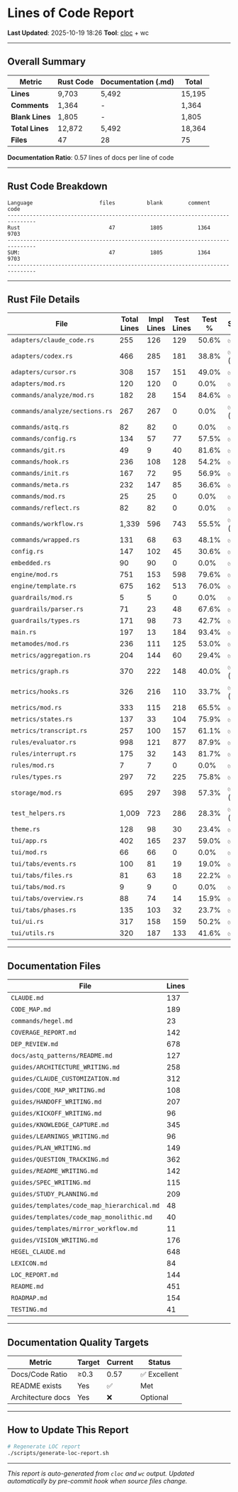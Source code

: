 # Lines of Code Report

**Last Updated**: 2025-10-19 18:26
**Tool**: [cloc](https://github.com/AlDanial/cloc) + wc

---

## Overall Summary

| Metric | Rust Code | Documentation (.md) | Total |
|--------|-----------|---------------------|-------|
| **Lines** | 9,703 | 5,492 | 15,195 |
| **Comments** | 1,364 | - | 1,364 |
| **Blank Lines** | 1,805 | - | 1,805 |
| **Total Lines** | 12,872 | 5,492 | 18,364 |
| **Files** | 47 | 28 | 75 |

**Documentation Ratio**: 0.57 lines of docs per line of code

---

## Rust Code Breakdown

```
Language                     files          blank        comment           code
-------------------------------------------------------------------------------
Rust                            47           1805           1364           9703
-------------------------------------------------------------------------------
SUM:                            47           1805           1364           9703
-------------------------------------------------------------------------------
```

---

## Rust File Details

| File | Total Lines | Impl Lines | Test Lines | Test % | Status |
|------|-------------|------------|------------|--------|--------|
| `adapters/claude_code.rs` | 255 | 126 | 129 | 50.6% | ✅ |
| `adapters/codex.rs` | 466 | 285 | 181 | 38.8% | ✅ (infra) |
| `adapters/cursor.rs` | 308 | 157 | 151 | 49.0% | ✅ |
| `adapters/mod.rs` | 120 | 120 | 0 | 0.0% | ✅ |
| `commands/analyze/mod.rs` | 182 | 28 | 154 | 84.6% | ✅ |
| `commands/analyze/sections.rs` | 267 | 267 | 0 | 0.0% | ✅ (infra) |
| `commands/astq.rs` | 82 | 82 | 0 | 0.0% | ✅ |
| `commands/config.rs` | 134 | 57 | 77 | 57.5% | ✅ |
| `commands/git.rs` | 49 | 9 | 40 | 81.6% | ✅ |
| `commands/hook.rs` | 236 | 108 | 128 | 54.2% | ✅ |
| `commands/init.rs` | 167 | 72 | 95 | 56.9% | ✅ |
| `commands/meta.rs` | 232 | 147 | 85 | 36.6% | ✅ |
| `commands/mod.rs` | 25 | 25 | 0 | 0.0% | ✅ |
| `commands/reflect.rs` | 82 | 82 | 0 | 0.0% | ✅ |
| `commands/workflow.rs` | 1,339 | 596 | 743 | 55.5% | ✅ (infra) |
| `commands/wrapped.rs` | 131 | 68 | 63 | 48.1% | ✅ |
| `config.rs` | 147 | 102 | 45 | 30.6% | ✅ |
| `embedded.rs` | 90 | 90 | 0 | 0.0% | ✅ |
| `engine/mod.rs` | 751 | 153 | 598 | 79.6% | ✅ |
| `engine/template.rs` | 675 | 162 | 513 | 76.0% | ✅ |
| `guardrails/mod.rs` | 5 | 5 | 0 | 0.0% | ✅ |
| `guardrails/parser.rs` | 71 | 23 | 48 | 67.6% | ✅ |
| `guardrails/types.rs` | 171 | 98 | 73 | 42.7% | ✅ |
| `main.rs` | 197 | 13 | 184 | 93.4% | ✅ |
| `metamodes/mod.rs` | 236 | 111 | 125 | 53.0% | ✅ |
| `metrics/aggregation.rs` | 204 | 144 | 60 | 29.4% | ✅ |
| `metrics/graph.rs` | 370 | 222 | 148 | 40.0% | ✅ (infra) |
| `metrics/hooks.rs` | 326 | 216 | 110 | 33.7% | ✅ (infra) |
| `metrics/mod.rs` | 333 | 115 | 218 | 65.5% | ✅ |
| `metrics/states.rs` | 137 | 33 | 104 | 75.9% | ✅ |
| `metrics/transcript.rs` | 257 | 100 | 157 | 61.1% | ✅ |
| `rules/evaluator.rs` | 998 | 121 | 877 | 87.9% | ✅ |
| `rules/interrupt.rs` | 175 | 32 | 143 | 81.7% | ✅ |
| `rules/mod.rs` | 7 | 7 | 0 | 0.0% | ✅ |
| `rules/types.rs` | 297 | 72 | 225 | 75.8% | ✅ |
| `storage/mod.rs` | 695 | 297 | 398 | 57.3% | ✅ (infra) |
| `test_helpers.rs` | 1,009 | 723 | 286 | 28.3% | ✅ (infra) |
| `theme.rs` | 128 | 98 | 30 | 23.4% | ✅ |
| `tui/app.rs` | 402 | 165 | 237 | 59.0% | ✅ |
| `tui/mod.rs` | 66 | 66 | 0 | 0.0% | ✅ |
| `tui/tabs/events.rs` | 100 | 81 | 19 | 19.0% | ✅ |
| `tui/tabs/files.rs` | 81 | 63 | 18 | 22.2% | ✅ |
| `tui/tabs/mod.rs` | 9 | 9 | 0 | 0.0% | ✅ |
| `tui/tabs/overview.rs` | 88 | 74 | 14 | 15.9% | ✅ |
| `tui/tabs/phases.rs` | 135 | 103 | 32 | 23.7% | ✅ |
| `tui/ui.rs` | 317 | 158 | 159 | 50.2% | ✅ |
| `tui/utils.rs` | 320 | 187 | 133 | 41.6% | ✅ |

---

## Documentation Files

| File | Lines |
|------|-------|
| `CLAUDE.md` | 137 |
| `CODE_MAP.md` | 189 |
| `commands/hegel.md` | 23 |
| `COVERAGE_REPORT.md` | 142 |
| `DEP_REVIEW.md` | 678 |
| `docs/astq_patterns/README.md` | 127 |
| `guides/ARCHITECTURE_WRITING.md` | 258 |
| `guides/CLAUDE_CUSTOMIZATION.md` | 312 |
| `guides/CODE_MAP_WRITING.md` | 108 |
| `guides/HANDOFF_WRITING.md` | 207 |
| `guides/KICKOFF_WRITING.md` | 96 |
| `guides/KNOWLEDGE_CAPTURE.md` | 345 |
| `guides/LEARNINGS_WRITING.md` | 96 |
| `guides/PLAN_WRITING.md` | 149 |
| `guides/QUESTION_TRACKING.md` | 362 |
| `guides/README_WRITING.md` | 142 |
| `guides/SPEC_WRITING.md` | 115 |
| `guides/STUDY_PLANNING.md` | 209 |
| `guides/templates/code_map_hierarchical.md` | 48 |
| `guides/templates/code_map_monolithic.md` | 40 |
| `guides/templates/mirror_workflow.md` | 11 |
| `guides/VISION_WRITING.md` | 176 |
| `HEGEL_CLAUDE.md` | 648 |
| `LEXICON.md` | 84 |
| `LOC_REPORT.md` | 144 |
| `README.md` | 451 |
| `ROADMAP.md` | 154 |
| `TESTING.md` | 41 |

---

## Documentation Quality Targets

| Metric | Target | Current | Status |
|--------|--------|---------|--------|
| Docs/Code Ratio | ≥0.3 | 0.57 | ✅ Excellent |
| README exists | Yes | ✅ | Met |
| Architecture docs | Yes | ❌ | Optional |

---

## How to Update This Report

```bash
# Regenerate LOC report
./scripts/generate-loc-report.sh
```

---

*This report is auto-generated from `cloc` and `wc` output.*
*Updated automatically by pre-commit hook when source files change.*
